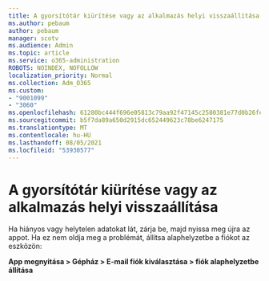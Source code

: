 ```yaml
---
title: A gyorsítótár kiürítése vagy az alkalmazás helyi visszaállítása
ms.author: pebaum
author: pebaum
manager: scotv
ms.audience: Admin
ms.topic: article
ms.service: o365-administration
ROBOTS: NOINDEX, NOFOLLOW
localization_priority: Normal
ms.collection: Adm_O365
ms.custom:
- "9001099"
- "3060"
ms.openlocfilehash: 61280bc444f696e05813c79aa92f47145c2580381e77d0b26fe6fdca527647a6
ms.sourcegitcommit: b5f7da89a650d2915dc652449623c78be6247175
ms.translationtype: MT
ms.contentlocale: hu-HU
ms.lasthandoff: 08/05/2021
ms.locfileid: "53930577"
---
```

# <a name="clear-the-cache-or-locally-reset-the-app"></a>A gyorsítótár kiürítése vagy az alkalmazás helyi visszaállítása

Ha hiányos vagy helytelen adatokat lát, zárja be, majd nyissa meg újra az appot.  Ha ez nem oldja meg a problémát, állítsa alaphelyzetbe a fiókot az eszközön: 

**App megnyitása > Gépház > E-mail fiók kiválasztása > fiók alaphelyzetbe állítása**